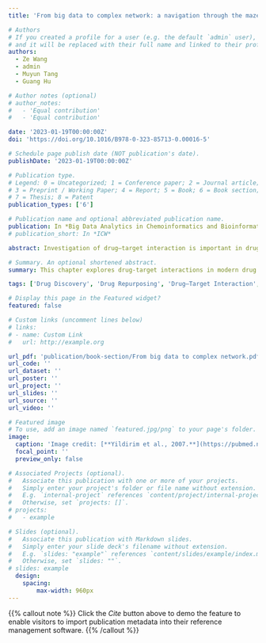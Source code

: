 ```yaml
---
title: 'From big data to complex network: a navigation through the maze of drug–target interaction'

# Authors
# If you created a profile for a user (e.g. the default `admin` user), write the username (folder name) here
# and it will be replaced with their full name and linked to their profile.
authors:
  - Ze Wang
  - admin
  - Muyun Tang
  - Guang Hu

# Author notes (optional)
# author_notes:
#   - 'Equal contribution'
#   - 'Equal contribution'

date: '2023-01-19T00:00:00Z'
doi: 'https://doi.org/10.1016/B978-0-323-85713-0.00016-5'

# Schedule page publish date (NOT publication's date).
publishDate: '2023-01-19T00:00:00Z'

# Publication type.
# Legend: 0 = Uncategorized; 1 = Conference paper; 2 = Journal article;
# 3 = Preprint / Working Paper; 4 = Report; 5 = Book; 6 = Book section;
# 7 = Thesis; 8 = Patent
publication_types: ['6']

# Publication name and optional abbreviated publication name.
publication: In *Big Data Analytics in Chemoinformatics and Bioinformatics*
# publication_short: In *ICW*

abstract: Investigation of drug–target interaction is important in drug discovery and development. Increasing evidence has shown drug–target interaction emerges from a holistic network of drug molecules and their complete targets, rather than the traditional one-bullet-one-target model. In this chapter, we first reviewed the important data sources for the construction and prediction of drug–target interactions, including drug screening, active ingredient profiling, target information mining. Then, similarity-based and machine learning-based algorithms in the construction, prediction, and analysis of drug–target interactions, as well as some important computational tools and methods in network construction and analysis were introduced. Finally, we concluded this chapter with some perspectives on future directions in both database and network algorithms. In summary, as a paradigm shift, integrating big data and complex network holds the promise to deepen our understanding of the ever-expanding universe of drug molecules, targets, and their interactions.

# Summary. An optional shortened abstract.
summary: This chapter explores drug-target interactions in modern drug discovery, highlighting a shift from one-bullet-one-target to a holistic network approach. It reviews data sources, similarity-based and machine learning algorithms, and computational tools for interaction prediction and network analysis. Emphasizing the integration of big data and complex networks, the chapter underscores the potential to enhance our understanding of drug molecules, targets, and interactions.

tags: ['Drug Discovery', 'Drug Repurposing', 'Drug–Target Interaction', 'Complex Network Theory']

# Display this page in the Featured widget?
featured: false

# Custom links (uncomment lines below)
# links:
# - name: Custom Link
#   url: http://example.org

url_pdf: 'publication/book-section/From big data to complex network.pdf'
url_code: ''
url_dataset: ''
url_poster: ''
url_project: ''
url_slides: ''
url_source: ''
url_video: ''

# Featured image
# To use, add an image named `featured.jpg/png` to your page's folder.
image:
  caption: 'Image credit: [**Yildirim et al., 2007.**](https://pubmed.ncbi.nlm.nih.gov/17921997/)'
  focal_point: ''
  preview_only: false

# Associated Projects (optional).
#   Associate this publication with one or more of your projects.
#   Simply enter your project's folder or file name without extension.
#   E.g. `internal-project` references `content/project/internal-project/index.md`.
#   Otherwise, set `projects: []`.
# projects:
#   - example

# Slides (optional).
#   Associate this publication with Markdown slides.
#   Simply enter your slide deck's filename without extension.
#   E.g. `slides: "example"` references `content/slides/example/index.md`.
#   Otherwise, set `slides: ""`.
# slides: example
  design:
    spacing:
        max-width: 960px
---
```


{{% callout note %}}
Click the _Cite_ button above to demo the feature to enable visitors to import publication metadata into their reference management software.
{{% /callout %}}
